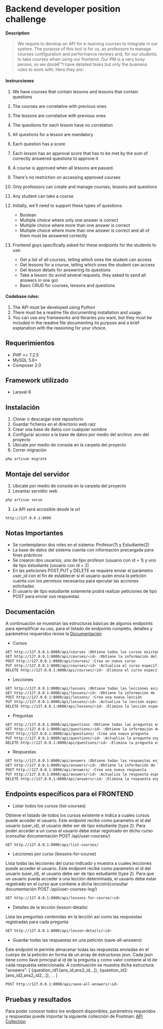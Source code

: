 # Backend developer position challenge

#### Description
> We require to develop an API for e-learning courses to integrate in our system. The purpose of this tool is for us, as professors to manage courses configuration and performance reviews and, for our students, to take courses when using our frontend. Our PM is a very busy person, so we donâ€™t have detailed tasks but only the business rules to work with. Here they are:
>

#### Instrucciones


1.    We have courses that contain lessons and lessons that contain questions

2.    The courses are correlative with previous ones

3.    The lessons are correlative with previous ones

4.    The questions for each lesson have no correlation

5.    All questions for a lesson are mandatory

6.    Each question has a score

7.    Each lesson has an approval score that has to be met by the sum of correctly answered questions to approve it

8.    A course is approved when all lessons are passed.

9.    There's no restriction on accessing approved courses

10.    Only professors can create and manage courses, lessons and questions

11.    Any student can take a course

12. Initially, we'll need to support these types of questions:
	* Boolean
	* Multiple choice where only one answer is correct
	* Multiple choice where more than one answer is correct
	* Multiple choice where more than one answer is correct and all of them must be answered correctly

13. Frontend guys specifically asked for these endpoints for the students to use:

	* Get a list of all courses, telling which ones the student can access
	* Get lessons for a course, telling which ones the student can access
	* Get lesson details for answering its questions
	* Take a lesson (to avoid several requests, they asked to send all answers in one go)
	* Basic CRUD for courses, lessons and questions

#### Codebase rules:

1.    The API must be developed using Python
2.    There must be a readme file documenting installation and usage.
3.    You can use any frameworks and libraries you want, but they must be included in the readme file documenting its purpose and a brief explanation with the reasoning for your choice.

## Requerimientos
* PHP >= 7.2.5
* MySQL 5.6+
* Composer 2.0

## Framework utilizado
* Laravel 6

## Instalación
1. Clonar o descargar este repositorio
2. Guardar ficheros en el directorio web raíz
3. Crear una base de datos con cualquier nombre
4. Configurar acceso a la base de datos por medio del archivo .env del proyecto
5. Ubicate por medio de consola en la carpeta del proyecto
6. Correr migración 
```bash
php artisan migrate
```

## Montaje del servidor
1. Ubicate por medio de consola en la carpeta del proyecto
2. Levantar servidor web
```bash
php artisan serve
```
3. La API será accesible desde la url 
```bash
http://127.0.0.1:8000
```

## Notas Importantes
* Se contemplaron dos roles en el sistema: Profesor(1) y Estudiante(2) 
* La base de datos del sistema cuenta con información precargada para fines prácticos
* Se crearon dos usuarios, uno de tipo profesor (usuario con id = 1) y uno de tipo estudiante (usuario con id = 2)
* En las peticiones POST,PUT y DELETE se requiere enviar el parámetro user_id con el fin de establecer si el usuario quien envia la petición cuenta con los permisos necesarios para ejecutar las acciones solicitadas
* El usuario de tipo estudiante solamente podrá realizar peticiones de tipo POST para enviar sus respuestas


## Documentación
A continuación se muestran las estructuras básicas de algunos endpoints para ejemplificar su uso, para el listado de endpoints completo, detalles y parámetros requeridos revise la <a href="https://documenter.getpostman.com/view/13265144/TVYKZbTC#1d165f52-8c5f-425a-8694-9eea0528afcf" target="_blank">Documentación</a>

* Cursos
```bash
GET http://127.0.0.1:8000/api/courses :Obtiene todos los cursos existentes
GET http://127.0.0.1:8000/api/courses/<id> :Obtiene la información del curso específicado por medio de su id
POST http://127.0.0.1:8000/api/courses/ :Crea un nuevo curso
PUT http://127.0.0.1:8000/api/courses/<id> :Actualiza el curso específicado por medio de su id
DELETE http://127.0.0.1:8000/api/courses/<id> :Elimina el curso específicado por medio de su id
```

* Lecciones
```bash
GET http://127.0.0.1:8000/api/lessons :Obtiene todas las lecciones existentes
GET http://127.0.0.1:8000/api/lessons/<id> :Obtiene la información de la lección específicada por medio de su id
POST http://127.0.0.1:8000/api/lessons/ :Crea una nueva lección
PUT http://127.0.0.1:8000/api/lessons/<id> :Actualiza la lección específicada por medio de su id
DELETE http://127.0.0.1:8000/api/lessons/<id> :Elimina la lección específicada por medio de su id
```

* Preguntas
```bash
GET http://127.0.0.1:8000/api/questions :Obtiene todas las preguntas existentes
GET http://127.0.0.1:8000/api/questions/<id> :Obtiene la información de la pregunta específicada por medio de su id
POST http://127.0.0.1:8000/api/questions/ :Crea una nueva pregunta
PUT http://127.0.0.1:8000/api/questions/<id> :Actualiza la pregunta específicada por medio de su id
DELETE http://127.0.0.1:8000/api/questions/<id> :Elimina la pregunta específicada por medio de su id
```

* Respuestas
```bash
GET http://127.0.0.1:8000/api/answers :Obtiene todas las respuestas existentes
GET http://127.0.0.1:8000/api/answers/<id> :Obtiene la información de la respuesta específicada por medio de su id
POST http://127.0.0.1:8000/api/answers/ :Crea una nueva respuesta
PUT http://127.0.0.1:8000/api/answers/<id> :Actualiza la respuesta específicada por medio de su id
DELETE http://127.0.0.1:8000/api/answers/<id> :Elimina la respuesta específicada por medio de su id
```

## Endpoints específicos para el FRONTEND

* Listar todos los cursos (list-courses)

Obtiene el listado de todos los cursos existente e indica a cuales cursos puede acceder el usuario. Este endpoint recibe como parametro el id del usuario (user_id), el usuario debe ser de tipo estudiante (type 2). Para poder acceder a un curso el usuario debe estar registrado en dicho curso (consultar documentación POST /api/user-courses/)

```bash
GET http://127.0.0.1:8000/api/list-courses/
```

* Lecciones por curso (lessons-for-course)

Lista todas las lecciones del curso indicado y muestra a cuales lecciones puede acceder el usuario. Este endpoint recibe como parametro el id del usuario (user_id), el usuario debe ser de tipo estudiante (type 2). Para que un usuario pueda acceder a una lección determinada, el usuario debe estar registrado en el curso que contiene a dicha lección(consultar documentación POST /api/user-courses-log/)

```bash
GET http://127.0.0.1:8000/api/lessons-for-course/<id>
```

* Detalles de la lección (lesson-details)

Lista las preguntas contenidas en la lección así como las respuestas registradas para cada pregunta

```bash
GET http://127.0.0.1:8000/api/lesson-details/<id>
```

* Guardar todas las respuestas en una petición (save-all-answers)

Este endpoint te permite almacenar todas las respuestas enviadas en el cuerpo de la petición en forma de un array de estructuras json. Cada json tiene como llave principal al id de la pregunta y como valor contiene al id de cada respuesta seleccionada. A continuación se muestra dicha estructura:
"answers": [
   {question_id1:[ans_id,ans2_id,..]},
   {question_id2:[ans_id2,ans2_id2,..]},
   .
   .
]


```bash
POST http://127.0.0.1:8000/api/save-all-answers/<id>
```


## Pruebas y resultados

Para poder conocer todos los endpoint disponibles, parámetros requeridos y respuestas puede importar la siguiente collección de Postman: <a href="https://www.postman.com/collections/39781919c0b0fe8cd50b">API Collection</a>
